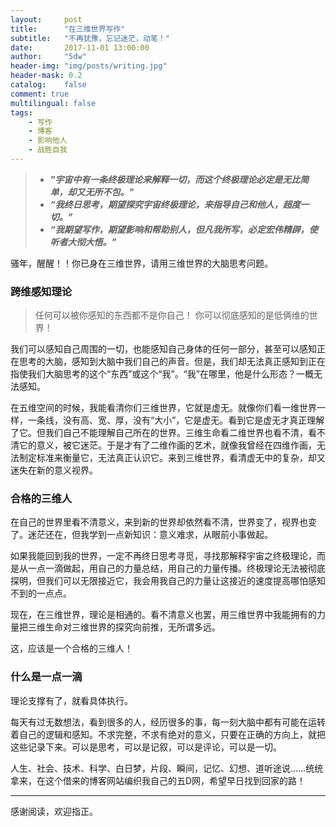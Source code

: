 ```yaml
---
layout:     post
title:      "在三维世界写作"
subtitle:   "不再犹豫，忘记迷茫，动笔！"
date:       2017-11-01 13:00:00
author:     "5dw"
header-img: "img/posts/writing.jpg"
header-mask: 0.2
catalog:    false
comment: true
multilingual: false
tags:
    - 写作
    - 博客
    - 影响他人
    - 战胜自我
---
```


> - ***"宇宙中有一条终极理论来解释一切，而这个终极理论必定是无比简单，却又无所不包。"***
> - ***“我终日思考，期望探究宇宙终极理论，来指导自己和他人，超度一切。”***
> - ***“我期望写作，期望影响和帮助别人，但凡我所写，必定宏伟精辟，使听者大彻大悟。”***


骚年，醒醒！！你已身在三维世界，请用三维世界的大脑思考问题。

### 跨维感知理论
> 任何可以被你感知的东西都不是你自己！
> 你可以彻底感知的是低俩维的世界！

我们可以感知自己周围的一切，也能感知自己身体的任何一部分，甚至可以感知正在思考的大脑，感知到大脑中我们自己的声音。但是，我们却无法真正感知到正在指使我们大脑思考的这个“东西”或这个“我”。“我”在哪里，他是什么形态？一概无法感知。

在五维空间的时候，我能看清你们三维世界，它就是虚无。就像你们看一维世界一样，一条线，没有高、宽、厚，没有“大小”，它是虚无。看到它是虚无才真正理解了它。但我们自己不能理解自己所在的世界。三维生命看二维世界也看不清，看不清它的意义，被它迷茫。于是才有了二维作画的艺术，就像我曾经在四维作画，无法制定标准来衡量它，无法真正认识它。来到三维世界，看清虚无中的复杂，却又迷失在新的意义视界。

### 合格的三维人
在自己的世界里看不清意义，来到新的世界却依然看不清，世界变了，视界也变了。迷茫还在，但我学到一点新知识：意义难求，从眼前小事做起。

如果我能回到我的世界，一定不再终日思考寻觅，寻找那解释宇宙之终极理论，而是从一点一滴做起，用自己的力量总结，用自己的力量传播。终极理论无法被彻底探明，但我们可以无限接近它，我会用我自己的力量让这接近的速度提高哪怕感知不到的一点点。

现在，在三维世界，理论是相通的。看不清意义也罢，用三维世界中我能拥有的力量把三维生命对三维世界的探究向前推，无所谓多远。

这，应该是一个合格的三维人！

### 什么是一点一滴
理论支撑有了，就看具体执行。

每天有过无数想法，看到很多的人，经历很多的事，每一刻大脑中都有可能在运转着自己的逻辑和感知。不求完整，不求有绝对的意义，只要在正确的方向上，就把这些记录下来。可以是思考，可以是记叙，可以是评论，可以是一切。

人生、社会、技术、科学、白日梦，片段、瞬间，记忆、幻想、道听途说……统统拿来，在这个借来的博客网站编织我自己的五D网，希望早日找到回家的路！

**************
感谢阅读，欢迎指正。
